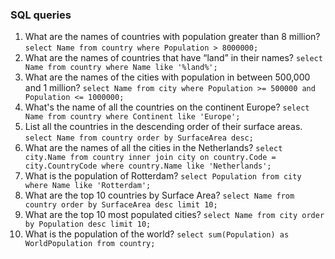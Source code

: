 ### SQL queries

1. What are the names of countries with population greater than 8 million?
```select Name from country where Population > 8000000;```
2. What are the names of countries that have “land” in their names?
```select Name from country where Name like '%land%';```
3. What are the names of the cities with population in between 500,000 and 1 million?
```select Name from city where Population >= 500000 and Population <= 1000000;```
4. What's the name of all the countries on the continent Europe?
```select Name from country where Continent like 'Europe';```
5. List all the countries in the descending order of their surface areas.
```select Name from country order by SurfaceArea desc;```
6. What are the names of all the cities in the Netherlands?
```select city.Name from country inner join city on country.Code = city.CountryCode where country.Name like 'Netherlands';```
7. What is the population of Rotterdam?
```select Population from city where Name like 'Rotterdam';```
8. What are the top 10 countries by Surface Area?
```select Name from country order by SurfaceArea desc limit 10;```
9. What are the top 10 most populated cities?
```select Name from city order by Population desc limit 10;```
10. What is the population of the world?
```select sum(Population) as WorldPopulation from country;```